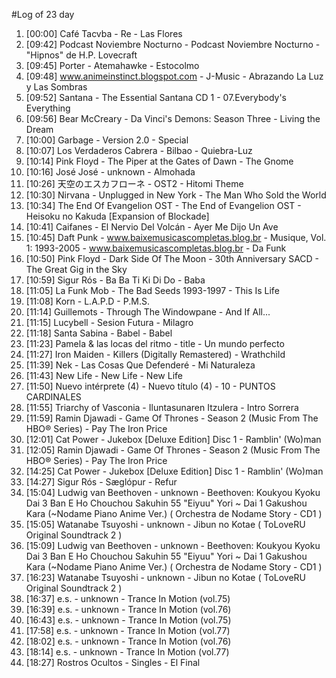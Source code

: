 #Log of 23 day

1. [00:00] Café Tacvba - Re - Las Flores
1. [09:42] Podcast Noviembre Nocturno - Podcast Noviembre Nocturno - "Hipnos" de H.P. Lovecraft
1. [09:45] Porter - Atemahawke - Estocolmo
1. [09:48] www.animeinstinct.blogspot.com - J-Music - Abrazando La Luz y Las Sombras
1. [09:52] Santana - The Essential Santana CD 1 - 07.Everybody's Everything
1. [09:56] Bear McCreary - Da Vinci's Demons: Season Three - Living the Dream
1. [10:00] Garbage - Version 2.0 - Special
1. [10:07] Los Verdaderos Cabrera - Bilbao - Quiebra-Luz
1. [10:14] Pink Floyd - The Piper at the Gates of Dawn - The Gnome
1. [10:16] José José - unknown - Almohada
1. [10:26] 天空のエスカフローネ - OST2 - Hitomi Theme
1. [10:30] Nirvana - Unplugged in New York - The Man Who Sold the World
1. [10:34] The End Of Evangelion OST - The End of Evangelion OST - Heisoku no Kakuda [Expansion of Blockade]
1. [10:41] Caifanes - El Nervio Del Volcán - Ayer Me Dijo Un Ave
1. [10:45] Daft Punk - www.baixemusicascompletas.blog.br - Musique, Vol. 1: 1993-2005 - www.baixemusicascompletas.blog.br - Da Funk
1. [10:50] Pink Floyd - Dark Side Of The Moon - 30th Anniversary SACD - The Great Gig in the Sky
1. [10:59] Sigur Rós - Ba Ba Ti Ki Di Do - Baba
1. [11:05] La Funk Mob - The Bad Seeds 1993-1997 - This Is Life
1. [11:08] Korn - L.A.P.D - P.M.S.
1. [11:14] Guillemots - Through The Windowpane - And If All...
1. [11:15] Lucybell - Sesion Futura - Milagro
1. [11:18] Santa Sabina - Babel - Babel
1. [11:23] Pamela & las locas del ritmo - title - Un mundo perfecto
1. [11:27] Iron Maiden - Killers (Digitally Remastered) - Wrathchild
1. [11:39] Nek - Las Cosas Que Defenderé - Mi Naturaleza
1. [11:43] New Life - New Life - New Life
1. [11:50] Nuevo intérprete (4) - Nuevo título (4) - 10 - PUNTOS CARDINALES
1. [11:55] Triarchy of Vasconia - Iluntasunaren Itzulera - Intro Sorrera
1. [11:59] Ramin Djawadi - Game Of Thrones - Season 2 (Music From The HBO® Series) - Pay The Iron Price
1. [12:01] Cat Power - Jukebox [Deluxe Edition] Disc 1 - Ramblin' (Wo)man
1. [12:05] Ramin Djawadi - Game Of Thrones - Season 2 (Music From The HBO® Series) - Pay The Iron Price
1. [14:25] Cat Power - Jukebox [Deluxe Edition] Disc 1 - Ramblin' (Wo)man
1. [14:27] Sigur Rós - Sæglópur - Refur
1. [15:04] Ludwig van Beethoven - unknown - Beethoven: Koukyou Kyoku Dai 3 Ban E Ho Chouchou Sakuhin 55 "Eiyuu" Yori ~ Dai 1 Gakushou Kara (~Nodame Piano Anime Ver.) ( Orchestra de Nodame Story - CD1 )
1. [15:05] Watanabe Tsuyoshi - unknown - Jibun no Kotae ( ToLoveRU Original Soundtrack 2 )
1. [15:09] Ludwig van Beethoven - unknown - Beethoven: Koukyou Kyoku Dai 3 Ban E Ho Chouchou Sakuhin 55 "Eiyuu" Yori ~ Dai 1 Gakushou Kara (~Nodame Piano Anime Ver.) ( Orchestra de Nodame Story - CD1 )
1. [16:23] Watanabe Tsuyoshi - unknown - Jibun no Kotae ( ToLoveRU Original Soundtrack 2 )
1. [16:37] e.s. - unknown - Trance In Motion (vol.75)
1. [16:39] e.s. - unknown - Trance In Motion (vol.76)
1. [16:43] e.s. - unknown - Trance In Motion (vol.75)
1. [17:58] e.s. - unknown - Trance In Motion (vol.77)
1. [18:02] e.s. - unknown - Trance In Motion (vol.76)
1. [18:14] e.s. - unknown - Trance In Motion (vol.77)
1. [18:27] Rostros Ocultos - Singles - El Final

